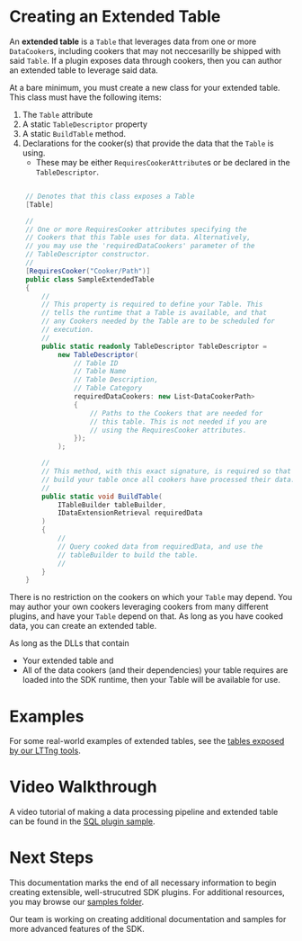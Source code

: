 # Creating an Extended Table

An __extended table__ is a `Table` that leverages data from one or more `DataCooker`s, 
including cookers that may not neccesarilly be shipped with said `Table`. If a plugin 
exposes data through cookers, then you can author an extended table to leverage said data.

At a bare minimum, you must create a new class for your extended table.
This class must have the following items:
1) The `Table` attribute
2) A static `TableDescriptor` property
3) A static `BuildTable` method.
4) Declarations for the cooker(s) that provide the data that the `Table` is using.
    - These may be either `RequiresCookerAttribute`s or be declared in the `TableDescriptor`.

````cs

    // Denotes that this class exposes a Table
    [Table]

    //
    // One or more RequiresCooker attributes specifying the
    // Cookers that this Table uses for data. Alternatively,
    // you may use the 'requiredDataCookers' parameter of the
    // TableDescriptor constructor.
    //
    [RequiresCooker("Cooker/Path")]
    public class SampleExtendedTable
    {
        //
        // This property is required to define your Table. This
        // tells the runtime that a Table is available, and that
        // any Cookers needed by the Table are to be scheduled for
        // execution.
        //
        public static readonly TableDescriptor TableDescriptor =
            new TableDescriptor(
                // Table ID
                // Table Name
                // Table Description,
                // Table Category
                requiredDataCookers: new List<DataCookerPath>
                {
                    // Paths to the Cookers that are needed for
                    // this table. This is not needed if you are
                    // using the RequiresCooker attributes.
                });
            );

        //
        // This method, with this exact signature, is required so that the runtime can 
        // build your table once all cookers have processed their data.
        //
        public static void BuildTable(
            ITableBuilder tableBuilder,
            IDataExtensionRetrieval requiredData
        )
        {
            //
            // Query cooked data from requiredData, and use the
            // tableBuilder to build the table.
            //
        }
    }
````

There is no restriction on the cookers on which your `Table` may depend. You
may author your own cookers leveraging cookers from many different plugins,
and have your `Table` depend on that. As long as you have cooked data, you
can create an extended table.

As long as the DLLs that contain
* Your extended table and
* All of the data cookers (and their dependencies) your table requires
are loaded into the SDK runtime, then your Table will be available for use.

# Examples

For some real-world examples of extended tables, see the 
[tables exposed by our LTTng tools](https://github.com/microsoft/Microsoft-Performance-Tools-Linux/tree/develop/LTTngDataExtensions/Tables).

# Video Walkthrough

A video tutorial of making a data processing pipeline and extended table can be found in the [SQL plugin sample](../../samples/SqlPlugin).

# Next Steps

This documentation marks the end of all necessary information to begin creating extensible, well-strucutred 
SDK plugins. For additional resources, you may browse our [samples folder](../../samples).

Our team is working on creating additional documentation and samples for more advanced features of the SDK.